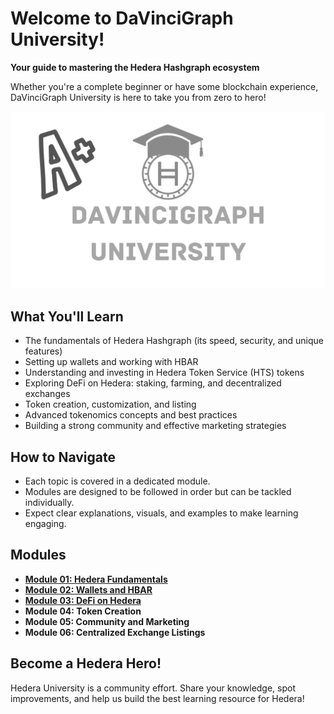 # Welcome to DaVinciGraph University!

**Your guide to mastering the Hedera Hashgraph ecosystem**

Whether you're a complete beginner or have some blockchain experience, DaVinciGraph University is here to take you from zero to hero!

![DaVinciGraph University](./images//DaVinciGraphUniversity.png)

## What You'll Learn

- The fundamentals of Hedera Hashgraph (its speed, security, and unique features)
- Setting up wallets and working with HBAR
- Understanding and investing in Hedera Token Service (HTS) tokens
- Exploring DeFi on Hedera: staking, farming, and decentralized exchanges
- Token creation, customization, and listing
- Advanced tokenomics concepts and best practices
- Building a strong community and effective marketing strategies

## How to Navigate

- Each topic is covered in a dedicated module.
- Modules are designed to be followed in order but can be tackled individually.
- Expect clear explanations, visuals, and examples to make learning engaging.

## Modules

- **[Module 01: Hedera Fundamentals](./module-01-hedera-fundamentals/README.md)**
- **[Module 02: Wallets and HBAR](./module-02-wallets-and-hbar/README.md)**
- **[Module 03: DeFi on Hedera](./module-03-defi-on-hedera/README.md)**
- **Module 04: Token Creation**
- **Module 05: Community and Marketing**
- **Module 06: Centralized Exchange Listings**

## Become a Hedera Hero!

Hedera University is a community effort. Share your knowledge, spot improvements, and help us build the best learning resource for Hedera!
